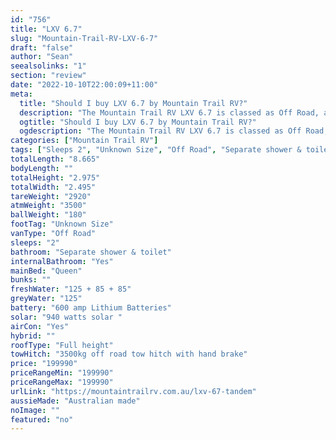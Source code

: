 ```yaml
---
id: "756"
title: "LXV 6.7"
slug: "Mountain-Trail-RV-LXV-6-7"
draft: "false"
author: "Sean"
seealsolinks: "1"
section: "review"
date: "2022-10-10T22:00:09+11:00"
meta:
  title: "Should I buy LXV 6.7 by Mountain Trail RV?"
  description: "The Mountain Trail RV LXV 6.7 is classed as Off Road, and sleeps 2 people. It is Australian made and comes in at Unknown Size. It generally has Separate shower & toilet."
  ogtitle: "Should I buy LXV 6.7 by Mountain Trail RV?"
  ogdescription: "The Mountain Trail RV LXV 6.7 is classed as Off Road, and sleeps 2 people. It is Australian made and comes in at Unknown Size. It generally has Separate shower & toilet."
categories: ["Mountain Trail RV"]
tags: ["Sleeps 2", "Unknown Size", "Off Road", "Separate shower & toilet", "Full height", "Over 100k"]
totalLength: "8.665"
bodyLength: ""
totalHeight: "2.975"
totalWidth: "2.495"
tareWeight: "2920"
atmWeight: "3500"
ballWeight: "180"
footTag: "Unknown Size"
vanType: "Off Road"
sleeps: "2"
bathroom: "Separate shower & toilet"
internalBathroom: "Yes"
mainBed: "Queen"
bunks: ""
freshWater: "125 + 85 + 85"
greyWater: "125"
battery: "600 amp Lithium Batteries"
solar: "940 watts solar "
airCon: "Yes"
hybrid: ""
roofType: "Full height"
towHitch: "3500kg off road tow hitch with hand brake"
price: "199990"
priceRangeMin: "199990"
priceRangeMax: "199990"
urlLink: "https://mountaintrailrv.com.au/lxv-67-tandem"
aussieMade: "Australian made"
noImage: ""
featured: "no"
---
```

